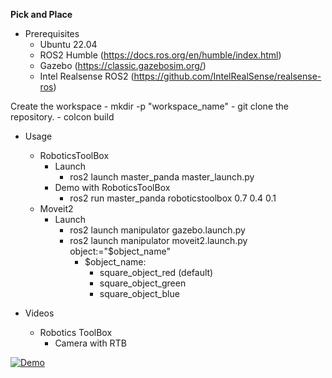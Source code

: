 **Pick and Place**

- Prerequisites
    - Ubuntu 22.04
    - ROS2 Humble (https://docs.ros.org/en/humble/index.html)
    - Gazebo (https://classic.gazebosim.org/)
    - Intel Realsense ROS2 (https://github.com/IntelRealSense/realsense-ros)


Create the workspace
    - mkdir -p "workspace_name"
    - git clone the repository.
    - colcon build

- Usage
    - RoboticsToolBox
        - Launch
            - ros2 launch master_panda master_launch.py
        - Demo with RoboticsToolBox
            - ros2 run master_panda roboticstoolbox 0.7 0.4 0.1
    - Moveit2
        - Launch
            - ros2 launch manipulator gazebo.launch.py
            - ros2 launch manipulator moveit2.launch.py object:="$object_name"
                - $object_name:
                    - square_object_red (default)
                    - square_object_green 
                    - square_object_blue

- Videos
    - Robotics ToolBox
        - Camera with RTB

[![Demo](https://raw.githubusercontent.com/shailendrasekhar/pick_place/main/videos/camera_depth_rgb_rtb.gif)](https://raw.githubusercontent.com/shailendrasekhar/pick_place/main/videos/camera_depth_rgb_rtb.mov)


        